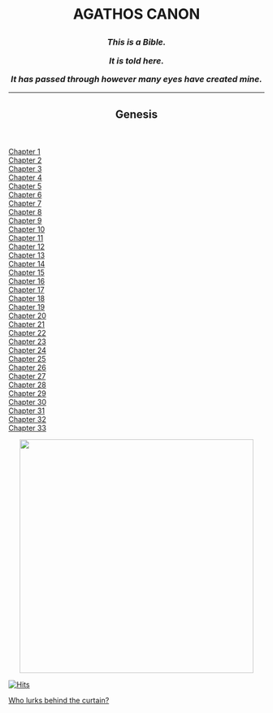 <h1 align="center">
  
  AGATHOS CANON
  
</h1>

<h3 align="center">

<em>This is a Bible.</em>  <br>

<em>It is told here.</em>  <br>

<em>It has passed through however many eyes have created mine.</em>  <br>

</h3>


-------------------------------------------------------------------------------------------------------------------------------------------------------
<h2 align='center'>
  
Genesis

</h2>

<br> 
 
  [Chapter 1](https://icecauldron.github.io/Genesis/Genesis01)  
  [Chapter 2](https://icecauldron.github.io/Genesis/Genesis02)  
  [Chapter 3](https://icecauldron.github.io/Genesis/Genesis03)  
  [Chapter 4](https://icecauldron.github.io/Genesis/Genesis04)  
  [Chapter 5](https://icecauldron.github.io/Genesis/Genesis05)  
  [Chapter 6](https://icecauldron.github.io/Genesis/Genesis06)  
  [Chapter 7](https://icecauldron.github.io/Genesis/Genesis07)  
  [Chapter 8](https://icecauldron.github.io/Genesis/Genesis08)  
  [Chapter 9](https://icecauldron.github.io/Genesis/Genesis09)  
  [Chapter 10](https://icecauldron.github.io/Genesis/Genesis10)  
  [Chapter 11](https://icecauldron.github.io/Genesis/Genesis11)  
  [Chapter 12](https://icecauldron.github.io/Genesis/Genesis12)  
  [Chapter 13](https://icecauldron.github.io/Genesis/Genesis13)  
  [Chapter 14](https://icecauldron.github.io/Genesis/Genesis14)  
  [Chapter 15](https://icecauldron.github.io/Genesis/Genesis15)  
  [Chapter 16](https://icecauldron.github.io/Genesis/Genesis16)  
  [Chapter 17](https://icecauldron.github.io/Genesis/Genesis17)  
  [Chapter 18](https://icecauldron.github.io/Genesis/Genesis18)  
  [Chapter 19](https://icecauldron.github.io/Genesis/Genesis19)  
  [Chapter 20](https://icecauldron.github.io/Genesis/Genesis20)  
  [Chapter 21](https://icecauldron.github.io/Genesis/Genesis21)  
  [Chapter 22](https://icecauldron.github.io/Genesis/Genesis22)  
  [Chapter 23](https://icecauldron.github.io/Genesis/Genesis23)  
  [Chapter 24](https://icecauldron.github.io/Genesis/Genesis24)  
  [Chapter 25](https://icecauldron.github.io/Genesis/Genesis25)  
  [Chapter 26](https://icecauldron.github.io/Genesis/Genesis26)  
  [Chapter 27](https://icecauldron.github.io/Genesis/Genesis27)  
  [Chapter 28](https://icecauldron.github.io/Genesis/Genesis28)  
  [Chapter 29](https://icecauldron.github.io/Genesis/Genesis29)  
  [Chapter 30](https://icecauldron.github.io/Genesis/Genesis30)  
  [Chapter 31](https://icecauldron.github.io/Genesis/Genesis31)  
  [Chapter 32](https://icecauldron.github.io/Genesis/Genesis32)  
  [Chapter 33](https://icecauldron.github.io/Genesis/Genesis33)  

<p align="center">
 
  <img width="460" height="460" src="https://user-images.githubusercontent.com/49413578/136617440-bff21b50-0069-49f1-b1f2-434a86686b1a.png">
  
</p>

[![Hits](https://hits.seeyoufarm.com/api/count/incr/badge.svg?url=https%3A%2F%2Ficecauldron.github.io%2Fagathoscanon&count_bg=%2379C83D&title_bg=%23555555&icon=&icon_color=%23E7E7E7&title=energy&edge_flat=false)](https://hits.seeyoufarm.com)

[Who lurks behind the curtain?](https://icecauldron.github.io/Writer)
  

